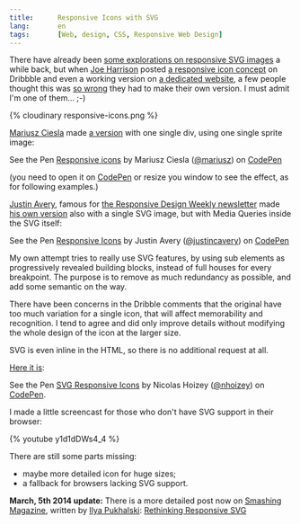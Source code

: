 ```yaml
---
title:      Responsive Icons with SVG
lang:       en
tags:       [Web, design, CSS, Responsive Web Design]
---
```


There have already been [some explorations on responsive SVG images](http://blog.cloudfour.com/media-queries-in-svg-images/) a while back, but when [Joe Harrison](http://www.joeharrison.co.uk/) posted [a responsive icon concept](http://dribbble.com/shots/1290195-New-Project-Responsive-Icons) on Dribbble and even a working version on [a dedicated website](http://responsiveicons.co.uk/), a few people thought this was [so wrong](http://xkcd.com/386/) they had to make their own version. I must admit I'm one of them… ;-)

{% cloudinary responsive-icons.png %}

[Mariusz Ciesla](http://mariusz.cc/) made [a version](https://codepen.io/mariusz/pen/azBne) with one single div, using one single sprite image:

<p data-height="300" data-theme-id="2148" data-slug-hash="azBne" data-user="mariusz" data-default-tab="result" class='codepen'>See the Pen <a href='https://codepen.io/mariusz/pen/azBne'>Responsive icons</a> by Mariusz Ciesla (<a href='https://codepen.io/mariusz'>@mariusz</a>) on <a href='https://codepen.io'>CodePen</a></p>
<script async src="https://assets.codepen.io/assets/embed/ei.js"></script>

(you need to open it on [CodePen](https://codepen.io/) or resize you window to see the effect, as for following examples.)

[Justin Avery](http://justinavery.me/), famous for [the Responsive Design Weekly newsletter](http://responsivedesignweekly.com/) made [his own version](http://responsivedesign.is/articles/responsive-icons) also with a single SVG image, but with Media Queries inside the SVG itself:

<p data-height="450" data-theme-id="2148" data-slug-hash="cgLHo" data-user="justincavery" data-default-tab="result" class='codepen'>See the Pen <a href='https://codepen.io/justincavery/pen/cgLHo'>Responsive Icons</a> by Justin Avery (<a href='https://codepen.io/justincavery'>@justincavery</a>) on <a href='http://codepen.io'>CodePen</a></p>
<script async src="https://assets.codepen.io/assets/embed/ei.js"></script>

My own attempt tries to really use SVG features, by using sub elements as progressively revealed building blocks, instead of full houses for every breakpoint. The purpose is to remove as much redundancy as possible, and add some semantic on the way.

There have been concerns in the Dribble comments that the original have too much variation for a single icon, that will affect memorability and recognition. I tend to agree and did only improve details without modifying the whole design of the icon at the larger size.

SVG is even inline in the HTML, so there is no additional request at all.

[Here it is](https://codepen.io/nhoizey/pen/ICJvA):

<p data-height="266" data-theme-id="2148" data-slug-hash="ICJvA" data-default-tab="result" data-user="nhoizey" class='codepen'>See the Pen <a href='https://codepen.io/nhoizey/pen/ICJvA/'>SVG Responsive Icons</a> by Nicolas Hoizey (<a href='https://codepen.io/nhoizey'>@nhoizey</a>) on <a href='http://codepen.io'>CodePen</a>.</p>
<script async src="https://assets.codepen.io/assets/embed/ei.js"></script>

I made a little screencast for those who don't have SVG support in their browser:

{% youtube y1d1dDWs4_4 %}

There are still some parts missing:

- maybe more detailed icon for huge sizes;
- a fallback for browsers lacking SVG support.

**March, 5th 2014 update:** There is a more detailed post now on [Smashing Magazine](http://smashingmagazine.com/), written by [Ilya Pukhalski](http://blog.pukhalski.com/): [Rethinking Responsive SVG](http://coding.smashingmagazine.com/2014/03/05/rethinking-responsive-svg/)
